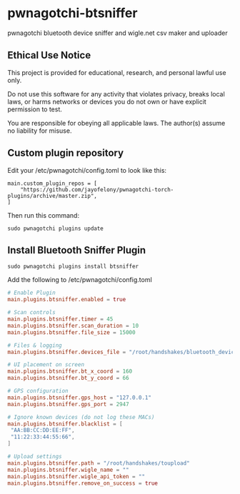 # pwnagotchi-btsniffer
pwnagotchi bluetooth device sniffer and wigle.net csv maker and uploader

## Ethical Use Notice
This project is provided for educational, research, and personal lawful use only.

Do not use this software for any activity that violates privacy, breaks local laws, or harms networks or devices you do not own or have explicit permission to test.

You are responsible for obeying all applicable laws. The author(s) assume no liability for misuse.



## Custom plugin repository

Edit your /etc/pwnagotchi/config.toml to look like this:
```
main.custom_plugin_repos = [
    "https://github.com/jayofelony/pwnagotchi-torch-plugins/archive/master.zip",
]
```
Then run this command:
```
sudo pwnagotchi plugins update
```
## Install Bluetooth Sniffer Plugin
```
sudo pwnagotchi plugins install btsniffer
```
Add the following to /etc/pwnagotchi/config.toml
```toml
# Enable Plugin
main.plugins.btsniffer.enabled = true

# Scan controls
main.plugins.btsniffer.timer = 45
main.plugins.btsniffer.scan_duration = 10
main.plugins.btsniffer.file_size = 15000

# Files & logging
main.plugins.btsniffer.devices_file = "/root/handshakes/bluetooth_devices.csv"

# UI placement on screen
main.plugins.btsniffer.bt_x_coord = 160
main.plugins.btsniffer.bt_y_coord = 66

# GPS configuration
main.plugins.btsniffer.gps_host = "127.0.0.1"
main.plugins.btsniffer.gps_port = 2947

# Ignore known devices (do not log these MACs)
main.plugins.btsniffer.blacklist = [
 "AA:BB:CC:DD:EE:FF",
 "11:22:33:44:55:66",
]

# Upload settings
main.plugins.btsniffer.path = "/root/handshakes/toupload"
main.plugins.btsniffer.wigle_name = ""
main.plugins.btsniffer.wigle_api_token = ""
main.plugins.btsniffer.remove_on_success = true
